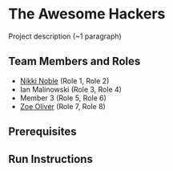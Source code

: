 # The Awesome Hackers

Project description (~1 paragraph)

## Team Members and Roles

* [Nikki Noble](https://github.com/noblenikkijo/CIS350-HW2-Noble.git) (Role 1, Role 2)
* Ian Malinowski (Role 3, Role 4)
* Member 3 (Role 5, Role 6)
* [Zoe Oliver](https://github.com/zoeoli02/CIS350-HW2-Oliver) (Role 7, Role 8)

## Prerequisites

## Run Instructions
